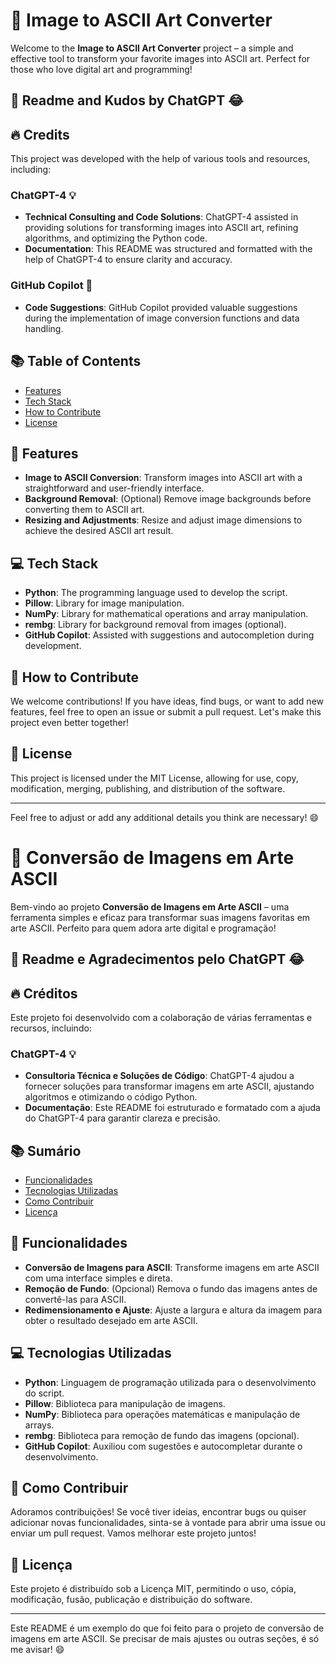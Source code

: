 # 🚀 **Image to ASCII Art Converter**

Welcome to the **Image to ASCII Art Converter** project – a simple and effective tool to transform your favorite images into ASCII art. Perfect for those who love digital art and programming!

## 📖 Readme and Kudos by ChatGPT 😂

## 🔥 Credits

This project was developed with the help of various tools and resources, including:

### **ChatGPT-4** 💡
- **Technical Consulting and Code Solutions**: ChatGPT-4 assisted in providing solutions for transforming images into ASCII art, refining algorithms, and optimizing the Python code.
- **Documentation**: This README was structured and formatted with the help of ChatGPT-4 to ensure clarity and accuracy.

### **GitHub Copilot** 🤖
- **Code Suggestions**: GitHub Copilot provided valuable suggestions during the implementation of image conversion functions and data handling.

## 📚 **Table of Contents**

- [Features](#features)
- [Tech Stack](#tech-stack)
- [How to Contribute](#how-to-contribute)
- [License](#license)

## 🚀 Features

- **Image to ASCII Conversion**: Transform images into ASCII art with a straightforward and user-friendly interface.
- **Background Removal**: (Optional) Remove image backgrounds before converting them to ASCII art.
- **Resizing and Adjustments**: Resize and adjust image dimensions to achieve the desired ASCII art result.

## 💻 Tech Stack

- **Python**: The programming language used to develop the script.
- **Pillow**: Library for image manipulation.
- **NumPy**: Library for mathematical operations and array manipulation.
- **rembg**: Library for background removal from images (optional).
- **GitHub Copilot**: Assisted with suggestions and autocompletion during development.

## 🤝 How to Contribute

We welcome contributions! If you have ideas, find bugs, or want to add new features, feel free to open an issue or submit a pull request. Let's make this project even better together!

## 📜 License

This project is licensed under the MIT License, allowing for use, copy, modification, merging, publishing, and distribution of the software.

---

Feel free to adjust or add any additional details you think are necessary! 😄



# 🚀 **Conversão de Imagens em Arte ASCII**

Bem-vindo ao projeto **Conversão de Imagens em Arte ASCII** – uma ferramenta simples e eficaz para transformar suas imagens favoritas em arte ASCII. Perfeito para quem adora arte digital e programação!

## 📖 Readme e Agradecimentos pelo ChatGPT 😂

## 🔥 Créditos

Este projeto foi desenvolvido com a colaboração de várias ferramentas e recursos, incluindo:

### **ChatGPT-4** 💡
- **Consultoria Técnica e Soluções de Código**: ChatGPT-4 ajudou a fornecer soluções para transformar imagens em arte ASCII, ajustando algoritmos e otimizando o código Python.
- **Documentação**: Este README foi estruturado e formatado com a ajuda do ChatGPT-4 para garantir clareza e precisão.

## 📚 **Sumário**

- [Funcionalidades](#funcionalidades)
- [Tecnologias Utilizadas](#tecnologias-utilizadas)
- [Como Contribuir](#como-contribuir)
- [Licença](#licença)

## 🚀 Funcionalidades

- **Conversão de Imagens para ASCII**: Transforme imagens em arte ASCII com uma interface simples e direta.
- **Remoção de Fundo**: (Opcional) Remova o fundo das imagens antes de convertê-las para ASCII.
- **Redimensionamento e Ajuste**: Ajuste a largura e altura da imagem para obter o resultado desejado em arte ASCII.

## 💻 Tecnologias Utilizadas

- **Python**: Linguagem de programação utilizada para o desenvolvimento do script.
- **Pillow**: Biblioteca para manipulação de imagens.
- **NumPy**: Biblioteca para operações matemáticas e manipulação de arrays.
- **rembg**: Biblioteca para remoção de fundo das imagens (opcional).
- **GitHub Copilot**: Auxiliou com sugestões e autocompletar durante o desenvolvimento.

## 🤝 Como Contribuir

Adoramos contribuições! Se você tiver ideias, encontrar bugs ou quiser adicionar novas funcionalidades, sinta-se à vontade para abrir uma issue ou enviar um pull request. Vamos melhorar este projeto juntos!

## 📜 Licença

Este projeto é distribuído sob a Licença MIT, permitindo o uso, cópia, modificação, fusão, publicação e distribuição do software.

---

Este README é um exemplo do que foi feito para o projeto de conversão de imagens em arte ASCII. Se precisar de mais ajustes ou outras seções, é só me avisar! 😄
